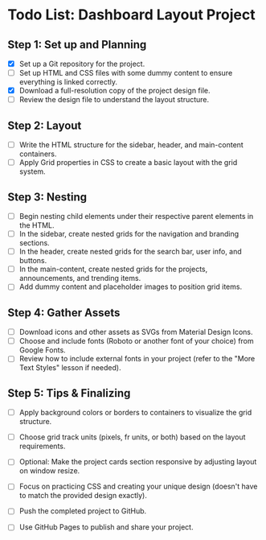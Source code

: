 # Todo List: Dashboard Layout Project

## Step 1: Set up and Planning
- [X] Set up a Git repository for the project.
- [ ] Set up HTML and CSS files with some dummy content to ensure everything is linked correctly.
- [X] Download a full-resolution copy of the project design file.
- [ ] Review the design file to understand the layout structure.

## Step 2: Layout
- [ ] Write the HTML structure for the sidebar, header, and main-content containers.
- [ ] Apply Grid properties in CSS to create a basic layout with the grid system.

## Step 3: Nesting
- [ ] Begin nesting child elements under their respective parent elements in the HTML.
- [ ] In the sidebar, create nested grids for the navigation and branding sections.
- [ ] In the header, create nested grids for the search bar, user info, and buttons.
- [ ] In the main-content, create nested grids for the projects, announcements, and trending items.
- [ ] Add dummy content and placeholder images to position grid items.

## Step 4: Gather Assets
- [ ] Download icons and other assets as SVGs from Material Design Icons.
- [ ] Choose and include fonts (Roboto or another font of your choice) from Google Fonts.
- [ ] Review how to include external fonts in your project (refer to the "More Text Styles" lesson if needed).

## Step 5: Tips & Finalizing
- [ ] Apply background colors or borders to containers to visualize the grid structure.
- [ ] Choose grid track units (pixels, fr units, or both) based on the layout requirements.
- [ ] Optional: Make the project cards section responsive by adjusting layout on window resize.
- [ ] Focus on practicing CSS and creating your unique design (doesn't have to match the provided design exactly).
- [ ] Push the completed project to GitHub.
- [ ] Use GitHub Pages to publish and share your project.


